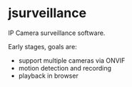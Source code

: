 # jsurveillance

IP Camera surveillance software. 

Early stages, goals are:

* support multiple cameras via ONVIF
* motion detection and recording 
* playback in browser

